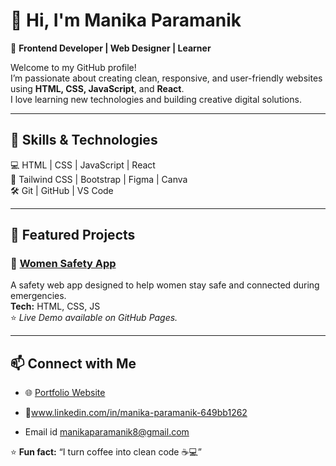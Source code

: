 # 👋 Hi, I'm Manika Paramanik

🌟 **Frontend Developer | Web Designer | Learner**

Welcome to my GitHub profile!  
I’m passionate about creating clean, responsive, and user-friendly websites using **HTML, CSS, JavaScript**, and **React**.  
I love learning new technologies and building creative digital solutions.

---

## 🧠 Skills & Technologies

💻 HTML | CSS | JavaScript | React  
🎨 Tailwind CSS | Bootstrap | Figma | Canva  
🛠️ Git | GitHub | VS Code  

---

## 🚀 Featured Projects

### 🌸 [Women Safety App](https://manikaparamanik8.github.io/Women-Safety-App/)
A safety web app designed to help women stay safe and connected during emergencies.  
**Tech:** HTML, CSS, JS  
⭐ *Live Demo available on GitHub Pages.*

---

## 📫 Connect with Me

- 🌐 [Portfolio Website](https://manikaparamanik8.github.io/)
- 💼www.linkedin.com/in/manika-paramanik-649bb1262

- Email id manikaparamanik8@gmail.com 

⭐ **Fun fact:** “I turn coffee into clean code ☕💻”
